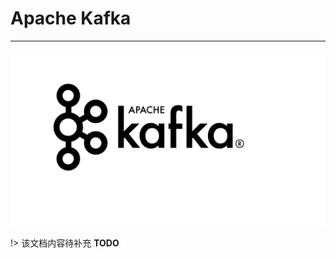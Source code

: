 # Apache Kafka

---

[![Apache Kafka](./images/title.jpg)](https://kafka.apache.org/)

!> 该文档内容待补充 **TODO**